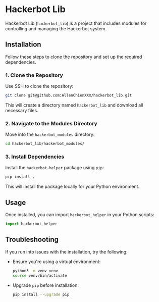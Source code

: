 
# Hackerbot Lib

Hackerbot Lib (`hackerbot_lib`) is a project that includes modules for controlling and managing the Hackerbot system.

## Installation

Follow these steps to clone the repository and set up the required dependencies.

### 1. Clone the Repository
Use SSH to clone the repository:
```bash
git clone git@github.com:AllenChienXXX/hackerbot_lib.git
```
This will create a directory named `hackerbot_lib` and download all necessary files.

### 2. Navigate to the Modules Directory
Move into the `hackerbot_modules` directory:
```bash
cd hackerbot_lib/hackerbot_modules/
```

### 3. Install Dependencies
Install the `hackerbot-helper` package using `pip`:
```bash
pip install .
```
This will install the package locally for your Python environment.

## Usage
Once installed, you can import `hackerbot_helper` in your Python scripts:
```python
import hackerbot_helper
```

## Troubleshooting
If you run into issues with the installation, try the following:
- Ensure you're using a virtual environment:  
  ```bash
  python3 -m venv venv
  source venv/bin/activate
  ```
- Upgrade `pip` before installation:  
  ```bash
  pip install --upgrade pip
  ```
